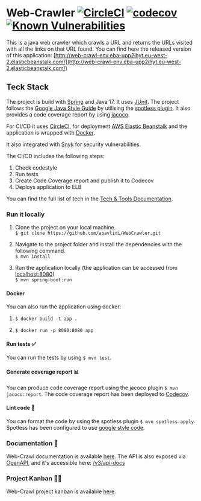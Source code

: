 # Web-Crawler [![CircleCI](https://dl.circleci.com/status-badge/img/gh/apavlidi/WebCrawler/tree/main.svg?style=svg)](https://dl.circleci.com/status-badge/redirect/gh/apavlidi/WebCrawler/tree/main) [![codecov](https://codecov.io/gh/apavlidi/WebCrawler/branch/main/graph/badge.svg?token=T7ACUBVJDX)](https://codecov.io/gh/apavlidi/WebCrawler) [![Known Vulnerabilities](https://snyk.io/test/github/apavlidi/WebCrawler/badge.svg)](https://snyk.io/test/github/apavlidi/WebCrawler)

This is a java web crawler which crawls a URL and returns the URLs visited with all the links on that URL found. You can find here the released version of this application: [http://web-crawl-env.eba-upp2ihyt.eu-west-2.elasticbeanstalk.com/](http://web-crawl-env.eba-upp2ihyt.eu-west-2.elasticbeanstalk.com/)

## Teck Stack

The project is build with [Spring](https://spring.io/) and Java 17. It uses [JUnit](https://junit.org/junit5/).
The project follows the [Google Java Style Guide](https://google.github.io/styleguide/javaguide.html) by utilising the [spotless plugin](https://github.com/diffplug/spotless). It also provides a code coverage report by using [jacoco](https://github.com/jacoco/jacoco). 

For CI/CD it uses [CircleCI](https://app.circleci.com/), for deployment [AWS Elastic Beanstalk](https://aws.amazon.com/elasticloadbalancing/) and the application is wrapped with [Docker](https://www.docker.com/).

It also integrated with [Snyk](https://snyk.io/) for security vulnerabilities.

The CI/CD includes the following steps:
1. Check codestyle
2. Run tests
3. Create Code Coverage report and publish it to Codecov
4. Deploys application to ELB

You can find the full list of tech in the [Tech & Tools Documentation](https://github.com/apavlidi/WebCrawler/wiki/Tech-&-Tools).

### Run it locally
1) Clone the project on your local machine.  <br/>
   `$ git clone https://github.com/apavlidi/WebCrawler.git`

2) Navigate to the project folder and install the dependencies with the following command.  <br/>
   `$ mvn install`

3) Run the application locally (the application can be accessed from [localhost:8080](http://localhost:8080/)) <br/>
   `$ mvn spring-boot:run`

#### Docker
You can also run the application using docker:

1) `$ docker build -t app .`

2) `$ docker run -p 8080:8080 app`

#### Run tests ✅
You can run the tests by using `$ mvn test`.

#### Generate coverage report 📊
You can produce code coverage report using the jacoco plugin `$ mvn jacoco:report`.
The code coverage report has been deployed to [Codecov](https://app.codecov.io/).

#### Lint code 💅
You can format the code by using the spotless plugin `$ mvn spotless:apply`. Spotless has been configured to use [google style code](https://google.github.io/styleguide/javaguide.html).

### Documentation 📕
Web-Crawl documentation is available [here](https://github.com/apavlidi/WebCrawler/wiki).
The API is also exposed via [OpenAPI](https://www.openapis.org/), and it's accessible here: [/v3/api-docs](http://web-crawl-env.eba-upp2ihyt.eu-west-2.elasticbeanstalk.com/v3/api-docs)

### Project Kanban 👨‍🏫
Web-Crawl project kanban is available [here](https://github.com/users/apavlidi/projects/1).

